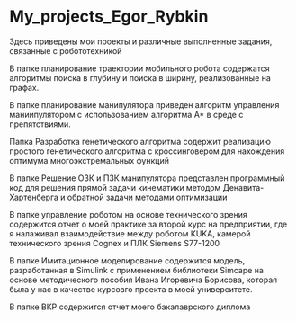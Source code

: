 # My_projects_Egor_Rybkin
Здесь приведены мои проекты и различные выполненные задания, связанные с робототехникой

В папке планирование траектории мобильного робота содержатся алгоритмы поиска в глубину и поиска в ширину, реализованные на графах. 

В папке планирование манипулятора приведен алгоритм управления маниипулятором с использованием алгоритма A* в среде с препятствиями.

Папка Разработка генетического алгоритма содержит реализацию простого генетического алгоритма с кроссинговером для нахождения оптимума многоэкстремальных функций

В папке Решение ОЗК и ПЗК манипулятора представлен программный код для решения прямой задачи кинематики методом Денавита-Хартенберга и обратной задачи методами оптимизации

В папке управление роботом на основе технического зрения содержится отчет о моей практике за второй курс на предприятии, где я налаживал взаимодействие между роботом KUKA, камерой технического зрения Cognex и ПЛК Siemens S77-1200

В папке Имитационное моделирование содержится модель, разработанная в Simulink с применением библиотеки Simcape на основе методического пособия Ивана Игоревича Борисова, которая была у нас в качестве курсовго проекта в моей университете. 

В папке ВКР содержится отчет моего бакалаврского диплома
